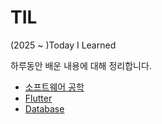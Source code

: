 # TIL
(2025 ~ )Today I Learned

하루동안 배운 내용에 대해 정리합니다.

- [소프트웨어 공학](https://github.com/aidenkoog/TIL/blob/master/SoftwareEngineering.md)
- [Flutter](https://github.com/aidenkoog/TIL/blob/master/Flutter.md)
- [Database](https://github.com/aidenkoog/TIL/blob/master/Database.md)
